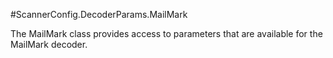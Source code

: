 #ScannerConfig.DecoderParams.MailMark

The MailMark class provides access to parameters that are available for
 the MailMark decoder.



